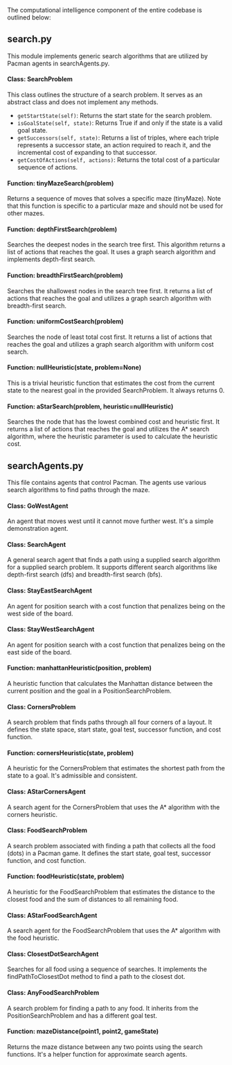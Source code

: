 <!DOCTYPE html>
<html lang="en">
<head>
<meta charset="UTF-8">
<meta name="viewport" content="width=device-width, initial-scale=1.0">
</head>
<body>
<p>The computational intelligence component of the entire codebase is outlined below:</p>

<h2>search.py</h2>

<p>This module implements generic search algorithms that are utilized by Pacman agents in searchAgents.py.</p>

<h4>Class: SearchProblem</h4>

<p>This class outlines the structure of a search problem. It serves as an abstract class and does not implement any methods.</p>

<ul>
  <li><code>getStartState(self)</code>: Returns the start state for the search problem.</li>
  <li><code>isGoalState(self, state)</code>: Returns True if and only if the state is a valid goal state.</li>
  <li><code>getSuccessors(self, state)</code>: Returns a list of triples, where each triple represents a successor state, an action required to reach it, and the incremental cost of expanding to that successor.</li>
  <li><code>getCostOfActions(self, actions)</code>: Returns the total cost of a particular sequence of actions.</li>
</ul>

<h4>Function: tinyMazeSearch(problem)</h4>

<p>Returns a sequence of moves that solves a specific maze (tinyMaze). Note that this function is specific to a particular maze and should not be used for other mazes.</p>

<h4>Function: depthFirstSearch(problem)</h4>

<p>Searches the deepest nodes in the search tree first. This algorithm returns a list of actions that reaches the goal. It uses a graph search algorithm and implements depth-first search.</p>

<h4>Function: breadthFirstSearch(problem)</h4>

<p>Searches the shallowest nodes in the search tree first. It returns a list of actions that reaches the goal and utilizes a graph search algorithm with breadth-first search.</p>

<h4>Function: uniformCostSearch(problem)</h4>

<p>Searches the node of least total cost first. It returns a list of actions that reaches the goal and utilizes a graph search algorithm with uniform cost search.</p>

<h4>Function: nullHeuristic(state, problem=None)</h4>

<p>This is a trivial heuristic function that estimates the cost from the current state to the nearest goal in the provided SearchProblem. It always returns 0.</p>

<h4>Function: aStarSearch(problem, heuristic=nullHeuristic)</h4>

<p>Searches the node that has the lowest combined cost and heuristic first. It returns a list of actions that reaches the goal and utilizes the A* search algorithm, where the heuristic parameter is used to calculate the heuristic cost.</p>

<h2>searchAgents.py</h2>

<p>This file contains agents that control Pacman. The agents use various search algorithms to find paths through the maze.</p>

<h4>Class: GoWestAgent</h4>

<p>An agent that moves west until it cannot move further west. It's a simple demonstration agent.</p>

<h4>Class: SearchAgent</h4>

<p>A general search agent that finds a path using a supplied search algorithm for a supplied search problem. It supports different search algorithms like depth-first search (dfs) and breadth-first search (bfs).</p>

<h4>Class: StayEastSearchAgent</h4>

<p>An agent for position search with a cost function that penalizes being on the west side of the board.</p>

<h4>Class: StayWestSearchAgent</h4>

<p>An agent for position search with a cost function that penalizes being on the east side of the board.</p>

<h4>Function: manhattanHeuristic(position, problem)</h4>

<p>A heuristic function that calculates the Manhattan distance between the current position and the goal in a PositionSearchProblem.</p>

<h4>Class: CornersProblem</h4>

<p>A search problem that finds paths through all four corners of a layout. It defines the state space, start state, goal test, successor function, and cost function.</p>

<h4>Function: cornersHeuristic(state, problem)</h4>

<p>A heuristic for the CornersProblem that estimates the shortest path from the state to a goal. It's admissible and consistent.</p>

<h4>Class: AStarCornersAgent</h4>

<p>A search agent for the CornersProblem that uses the A* algorithm with the corners heuristic.</p>

<h4>Class: FoodSearchProblem</h4>

<p>A search problem associated with finding a path that collects all the food (dots) in a Pacman game. It defines the start state, goal test, successor function, and cost function.</p>

<h4>Function: foodHeuristic(state, problem)</h4>

<p>A heuristic for the FoodSearchProblem that estimates the distance to the closest food and the sum of distances to all remaining food.</p>

<h4>Class: AStarFoodSearchAgent</h4>

<p>A search agent for the FoodSearchProblem that uses the A* algorithm with the food heuristic.</p>

<h4>Class: ClosestDotSearchAgent</h4>

<p>Searches for all food using a sequence of searches. It implements the findPathToClosestDot method to find a path to the closest dot.</p>

<h4>Class: AnyFoodSearchProblem</h4>

<p>A search problem for finding a path to any food. It inherits from the PositionSearchProblem and has a different goal test.</p>

<h4>Function: mazeDistance(point1, point2, gameState)</h4>

<p>Returns the maze distance between any two points using the search functions. It's a helper function for approximate search agents.</p>

</body>
</html>
